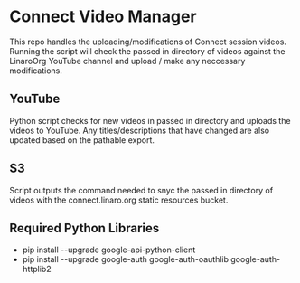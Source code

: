 # Connect Video Manager

This repo handles the uploading/modifications of Connect session videos. Running the script will check the passed in directory of videos
against the LinaroOrg YouTube channel and upload / make any neccessary modifications.

## YouTube
Python script checks for new videos in passed in directory and uploads the videos to YouTube. Any titles/descriptions that have changed are also updated based on the pathable export.

## S3 
Script outputs the command needed to snyc the passed in directory of videos with the connect.linaro.org static resources bucket.

## Required Python Libraries

- pip install --upgrade google-api-python-client
- pip install --upgrade google-auth google-auth-oauthlib google-auth-httplib2


